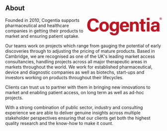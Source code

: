 ## About
<p>
<img src="/profile/Cogentia-logo-RED-4-XLARGE-1200x288px.jpg" width="240" align="right" />
Founded in 2010, Cogentia supports pharmaceutical and healthcare companies in getting their products to market and ensuring patient uptake.
</p>
<p>
Our teams work on projects which range from gauging the potential of early discoveries through to adjusting the pricing of mature products. Based in Cambridge, we are recognised as one of the UK's leading market access consultancies, handling projects across all major therapeutic areas in markets throughout the world. We work for established pharmaceutical, device and diagnostic companies as well as biotechs, start-ups and investors working on products throughout their lifecycles.
</p>
<p>
Clients can trust us to partner with them in bringing new innovations to market and enabling patient access, on long term as well as ad-hoc projects.
</p>
With a strong combination of public sector, industry and consulting experience we are able to deliver genuine insights across multiple stakeholder perspectives ensuring that our clients get both the highest quality research and the know-how to make it count.
